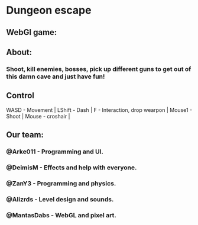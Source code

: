 # Dungeon escape

## WebGl game:

## About:

### Shoot, kill enemies, bosses, pick up different guns to get out of this damn cave and just have fun!

## Control
WASD - Movement | LShift - Dash | F - Interaction, drop wearpon |  Mouse1 - Shoot  | Mouse - croshair |

## Our team:

### @Arke011  - Programming and UI.
### @DeimisM  - Effects and help with everyone.
### @ZanY3  - Programming and physics.
### @Alizrds  - Level design and sounds.
### @MantasDabs  - WebGL and pixel art.
